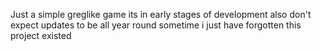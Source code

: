 Just a simple greglike game its in early stages of development
also don't expect updates to be all year round sometime i just have forgotten this project existed
